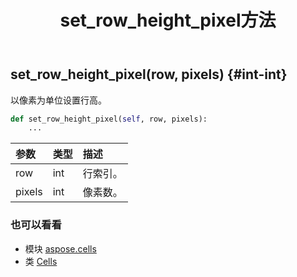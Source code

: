 ﻿---
title: set_row_height_pixel方法
second_title: Aspose.Cells for Python via .NET API 参考文献
description:
type: docs
weight: 890
url: /zh/python-net/aspose.cells/cells/set_row_height_pixel/
is_root: false
---
##  set_row_height_pixel(row, pixels) {#int-int}
以像素为单位设置行高。



```python
def set_row_height_pixel(self, row, pixels):
    ...
```


|参数|类型|描述|
| :- | :- | :- |
| row | int |行索引。|
| pixels | int |像素数。|



### 也可以看看
* 模块 [aspose.cells](../../)
* 类 [Cells](/cells/zh/python-net/aspose.cells/cells)
